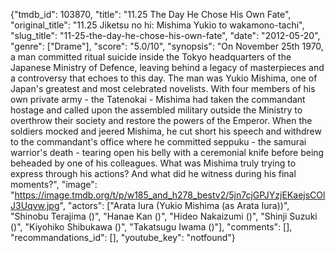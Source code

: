 {"tmdb_id": 103870, "title": "11.25 The Day He Chose His Own Fate", "original_title": "11.25 Jiketsu no hi: Mishima Yukio to wakamono-tachi", "slug_title": "11-25-the-day-he-chose-his-own-fate", "date": "2012-05-20", "genre": ["Drame"], "score": "5.0/10", "synopsis": "On November 25th 1970, a man committed ritual suicide inside the Tokyo headquarters of the Japanese Ministry of Defence, leaving behind a legacy of masterpieces and a controversy that echoes to this day. The man was Yukio Mishima, one of Japan's greatest and most celebrated novelists. With four members of his own private army - the Tatenokai - Mishima had taken the commandant hostage and called upon the assembled military outside the Ministry to overthrow their society and restore the powers of the Emperor. When the soldiers mocked and jeered Mishima, he cut short his speech and withdrew to the commandant's office where he committed seppuku - the samurai warrior's death - tearing open his belly with a ceremonial knife before being beheaded by one of his colleagues. What was Mishima truly trying to express through his actions? And what did he witness during his final moments?", "image": "https://image.tmdb.org/t/p/w185_and_h278_bestv2/5jn7cjGPJYzjEKaejsCOlJ3Uqvw.jpg", "actors": ["Arata Iura (Yukio Mishima (as Arata Iura))", "Shinobu Terajima ()", "Hanae Kan ()", "Hideo Nakaizumi ()", "Shinji Suzuki ()", "Kiyohiko Shibukawa ()", "Takatsugu Iwama ()"], "comments": [], "recommandations_id": [], "youtube_key": "notfound"}